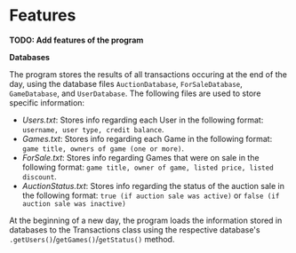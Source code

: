 # Features

**TODO: Add features of the program**

**Databases**

The program stores the results of all transactions occuring at the end of the day, using the database files `AuctionDatabase`, `ForSaleDatabase`, `GameDatabase`, and `UserDatabase`. The following files are used to store specific information:
- *Users.txt*: Stores info regarding each User in the following format: `username, user type, credit balance`.
- *Games.txt*: Stores info regarding each Game in the following format: `game title, owners of game (one or more)`.
- *ForSale.txt*: Stores info regarding Games that were on sale in the following format: `game title, owner of game, listed price, listed discount`.
- *AuctionStatus.txt*: Stores info regarding the status of the auction sale in the following format: `true (if auction sale was active)` or `false (if auction sale was inactive)`

At the beginning of a new day, the program loads the information stored in databases to the Transactions class using the respective database's `.getUsers()`/`getGames()`/`getStatus()` method. 
